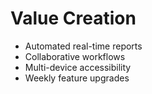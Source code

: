 # Value Creation

- Automated real-time reports
- Collaborative workflows
- Multi-device accessibility
- Weekly feature upgrades